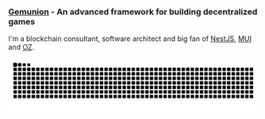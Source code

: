 ### [Gemunion](https://gemunion.io/) - An advanced framework for building decentralized games


I'm a blockchain consultant, software architect and big fan of [NestJS](https://nestjs.com/), [MUI](https://mui.com/) and [OZ](https://openzeppelin.com/). 


![github contribution grid snake animation](https://raw.githubusercontent.com/TrejGun/trejgun/output/github-contribution-grid-snake-dark.svg#gh-dark-mode-only)

